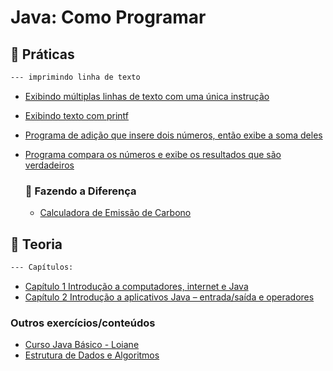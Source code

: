 # Java: Como Programar 

## :file_folder: Práticas  
 ```markdown
--- imprimindo linha de texto
```
- [Exibindo múltiplas linhas de texto com uma única instrução](https://github.com/carvmi/deitel-java/blob/main/praticas/Welcome3.java)
- [Exibindo texto com printf](https://github.com/carvmi/deitel-java/blob/main/praticas/Welcome4.java)
- [Programa de adição que insere dois números, então exibe a soma deles](https://github.com/carvmi/deitel-java/blob/main/praticas/Addition.java)
- [Programa compara os números e exibe os resultados que são verdadeiros](https://github.com/carvmi/deitel-java/blob/main/praticas/Comparison.java)
 

  ### :file_folder: Fazendo a Diferença
  - [Calculadora de Emissão de Carbono](https://github.com/carvmi/deitel-java/blob/main/praticas/CalculadoraEmissaoCarbono.java)
## :file_folder: Teoria 
 ```markdown
--- Capítulos:
```
-  [Capítulo 1 Introdução a computadores, internet e Java](https://github.com/carvmi/deitel-java/blob/main/teoria/cap1.md)
-  [Capítulo 2 Introdução a aplicativos Java – entrada/saída e operadores](https://github.com/carvmi/deitel-java/blob/main/teoria/cap2.md)


### Outros exercícios/conteúdos
- [Curso Java Básico - Loiane](https://github.com/loiane/curso-java-basico/tree/master)
- [Estrutura de Dados e Algoritmos](https://github.com/loiane/estrutura-dados-algoritmos-java)
